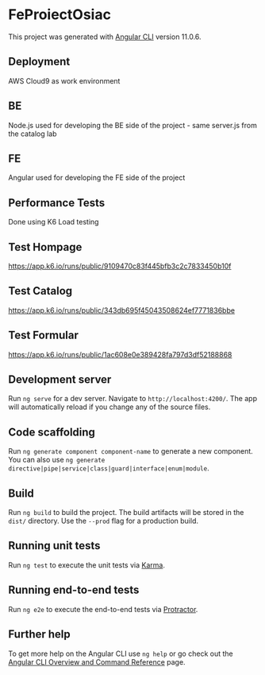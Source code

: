# FeProiectOsiac

This project was generated with [Angular CLI](https://github.com/angular/angular-cli) version 11.0.6.

## Deployment
AWS Cloud9 as work environment

## BE 
Node.js used for developing the BE side of the project - same server.js from the catalog lab

## FE
Angular used for developing the FE side of the project

## Performance Tests 
Done using K6 Load testing

## Test Hompage
https://app.k6.io/runs/public/9109470c83f445bfb3c2c7833450b10f

## Test Catalog
https://app.k6.io/runs/public/343db695f45043508624ef7771836bbe

## Test Formular
https://app.k6.io/runs/public/1ac608e0e389428fa797d3df52188868

## Development server

Run `ng serve` for a dev server. Navigate to `http://localhost:4200/`. The app will automatically reload if you change any of the source files.

## Code scaffolding

Run `ng generate component component-name` to generate a new component. You can also use `ng generate directive|pipe|service|class|guard|interface|enum|module`.

## Build

Run `ng build` to build the project. The build artifacts will be stored in the `dist/` directory. Use the `--prod` flag for a production build.

## Running unit tests

Run `ng test` to execute the unit tests via [Karma](https://karma-runner.github.io).

## Running end-to-end tests

Run `ng e2e` to execute the end-to-end tests via [Protractor](http://www.protractortest.org/).

## Further help

To get more help on the Angular CLI use `ng help` or go check out the [Angular CLI Overview and Command Reference](https://angular.io/cli) page.
